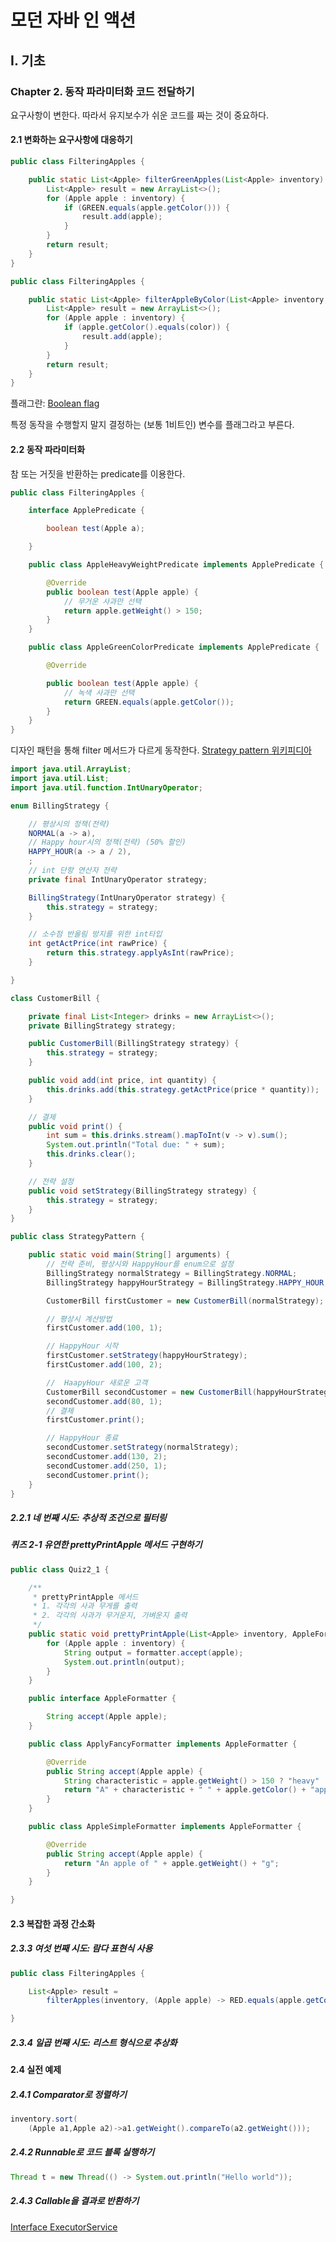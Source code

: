 # 모던 자바 인 액션

## I. 기초

### Chapter 2. 동작 파라미터화 코드 전달하기

요구사항이 변한다. 따라서 유지보수가 쉬운 코드를 짜는 것이 중요하다.

#### 2.1 변화하는 요구사항에 대응하기

```java
public class FilteringApples {

    public static List<Apple> filterGreenApples(List<Apple> inventory) {
        List<Apple> result = new ArrayList<>();
        for (Apple apple : inventory) {
            if (GREEN.equals(apple.getColor())) {
                result.add(apple);
            }
        }
        return result;
    }
}
```

```java
public class FilteringApples {

    public static List<Apple> filterAppleByColor(List<Apple> inventory, Color color) {
        List<Apple> result = new ArrayList<>();
        for (Apple apple : inventory) {
            if (apple.getColor().equals(color)) {
                result.add(apple);
            }
        }
        return result;
    }
}
```

플래그란: [Boolean flag](https://en.wikipedia.org/wiki/Boolean_flag)

특정 동작을 수행할지 말지 결정하는 (보통 1비트인) 변수를 플래그라고 부른다.

#### 2.2 동작 파라미터화

참 또는 거짓을 반환하는 predicate를 이용한다.

```java
public class FilteringApples {

    interface ApplePredicate {

        boolean test(Apple a);

    }

    public class AppleHeavyWeightPredicate implements ApplePredicate {

        @Override
        public boolean test(Apple apple) {
            // 무거운 사과만 선택
            return apple.getWeight() > 150;
        }
    }

    public class AppleGreenColorPredicate implements ApplePredicate {

        @Override

        public boolean test(Apple apple) {
            // 녹색 사과만 선택
            return GREEN.equals(apple.getColor());
        }
    }
}
```

디자인 패턴을 통해 filter 메서드가 다르게 동작한다.
[Strategy pattern 위키피디아](https://en.wikipedia.org/wiki/Strategy_pattern)

```java
import java.util.ArrayList;
import java.util.List;
import java.util.function.IntUnaryOperator;

enum BillingStrategy {

    // 평상시의 정책(전략)
    NORMAL(a -> a),
    // Happy hour시의 정책(전략) (50% 할인)
    HAPPY_HOUR(a -> a / 2),
    ;
    // int 단항 연산자 전략
    private final IntUnaryOperator strategy;

    BillingStrategy(IntUnaryOperator strategy) {
        this.strategy = strategy;
    }

    // 소수점 반올림 방지를 위한 int타입
    int getActPrice(int rawPrice) {
        return this.strategy.applyAsInt(rawPrice);
    }

}

class CustomerBill {

    private final List<Integer> drinks = new ArrayList<>();
    private BillingStrategy strategy;

    public CustomerBill(BillingStrategy strategy) {
        this.strategy = strategy;
    }

    public void add(int price, int quantity) {
        this.drinks.add(this.strategy.getActPrice(price * quantity));
    }

    // 결제
    public void print() {
        int sum = this.drinks.stream().mapToInt(v -> v).sum();
        System.out.println("Total due: " + sum);
        this.drinks.clear();
    }

    // 전략 설정
    public void setStrategy(BillingStrategy strategy) {
        this.strategy = strategy;
    }
}

public class StrategyPattern {

    public static void main(String[] arguments) {
        // 전략 준비, 평상시와 HappyHour를 enum으로 설정
        BillingStrategy normalStrategy = BillingStrategy.NORMAL;
        BillingStrategy happyHourStrategy = BillingStrategy.HAPPY_HOUR;

        CustomerBill firstCustomer = new CustomerBill(normalStrategy);

        // 평상시 계산방법
        firstCustomer.add(100, 1);

        // HappyHour 시작
        firstCustomer.setStrategy(happyHourStrategy);
        firstCustomer.add(100, 2);

        //  HaapyHour 새로운 고객
        CustomerBill secondCustomer = new CustomerBill(happyHourStrategy);
        secondCustomer.add(80, 1);
        // 결제
        firstCustomer.print();

        // HappyHour 종료
        secondCustomer.setStrategy(normalStrategy);
        secondCustomer.add(130, 2);
        secondCustomer.add(250, 1);
        secondCustomer.print();
    }
}
```

##### 2.2.1 네 번째 시도: 추상적 조건으로 필터링

##### 퀴즈 2-1 유연한 prettyPrintApple 메서드 구현하기

```java
public class Quiz2_1 {

    /**
     * prettyPrintApple 메서드
     * 1. 각각의 사과 무게를 출력
     * 2. 각각의 사과가 무거운지, 가벼운지 출력
     */
    public static void prettyPrintApple(List<Apple> inventory, AppleFormatter formatter) {
        for (Apple apple : inventory) {
            String output = formatter.accept(apple);
            System.out.println(output);
        }
    }

    public interface AppleFormatter {

        String accept(Apple apple);
    }

    public class ApplyFancyFormatter implements AppleFormatter {

        @Override
        public String accept(Apple apple) {
            String characteristic = apple.getWeight() > 150 ? "heavy" : "light";
            return "A" + characteristic + " " + apple.getColor() + "apple";
        }
    }

    public class AppleSimpleFormatter implements AppleFormatter {

        @Override
        public String accept(Apple apple) {
            return "An apple of " + apple.getWeight() + "g";
        }
    }

}
```

#### 2.3 복잡한 과정 간소화

##### 2.3.3 여섯 번째 시도: 람다 표현식 사용

```java
public class FilteringApples {

    List<Apple> result =
        filterApples(inventory, (Apple apple) -> RED.equals(apple.getColor()));

}
```

##### 2.3.4 일곱 번째 시도: 리스트 형식으로 추상화

#### 2.4 실전 예제

##### 2.4.1 Comparator로 정렬하기

```java
inventory.sort(
    (Apple a1,Apple a2)->a1.getWeight().compareTo(a2.getWeight()));
```

##### 2.4.2 Runnable로 코드 블록 실행하기

```java
Thread t = new Thread(() -> System.out.println("Hello world"));
```

##### 2.4.3 Callable을 결과로 반환하기
[Interface ExecutorService](https://docs.oracle.com/en/java/javase/17/docs/api/java.base/java/util/concurrent/ExecutorService.html)

